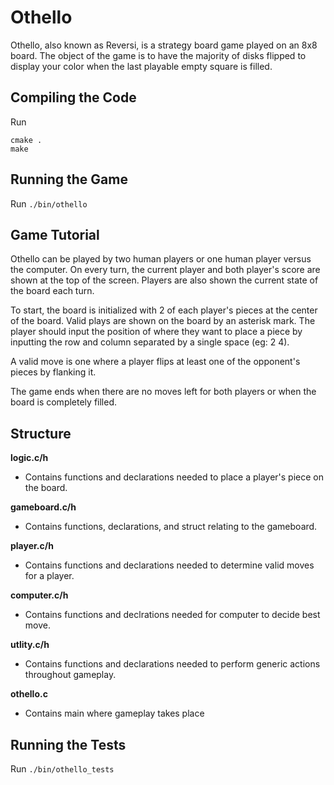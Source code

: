 # Othello

Othello, also known as Reversi, is a strategy board game played on an 8x8 board. The object of the game is to have the majority of disks flipped to display your color when the last playable empty square is filled.

## Compiling the Code
Run

```
cmake .
make
```

## Running the Game

Run `./bin/othello`

## Game Tutorial
Othello can be played by two human players or one human player versus the computer. On every turn, the current player and both player's score are shown at the top of the screen. Players are also shown the current state of the board each turn. 

To start, the board is initialized with 2 of each player's pieces at the center of the board. Valid plays are shown on the board by an asterisk mark. The player should input the position of where they want to place a piece by inputting the row and column separated by a single space (eg: 2 4).

A valid move is one where a player flips at least one of the opponent's pieces by flanking it.

The game ends when there are no moves left for both players or when the board is completely filled.

## Structure
**logic.c/h**
* Contains functions and declarations needed to place a player's piece on the board.

**gameboard.c/h**
* Contains functions, declarations, and struct relating to the gameboard.

**player.c/h**
* Contains functions and declarations needed to determine valid moves for a player.

**computer.c/h**
* Contains functions and declrations needed for computer to decide best move.

**utlity.c/h**
* Contains functions and declarations needed to perform generic actions throughout gameplay.

**othello.c**
* Contains main where gameplay takes place

## Running the Tests

Run `./bin/othello_tests`
